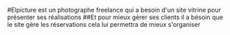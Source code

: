 #Elpicture est un photographe freelance qui a besoin d'un site vitrine pour présenter ses réalisations
##Et pour mieux gérer ses clients il a bésoin que le site gère les réservations cela lui permettra de mieux s'organiser
